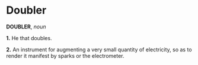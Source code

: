 # Doubler

**DOUBLER**, _noun_

**1.** He that doubles.

**2.** An instrument for augmenting a very small quantity of electricity, so as to render it manifest by sparks or the electrometer.
